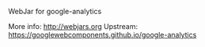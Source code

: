 WebJar for google-analytics

More info: http://webjars.org
Upstream:  https://googlewebcomponents.github.io/google-analytics